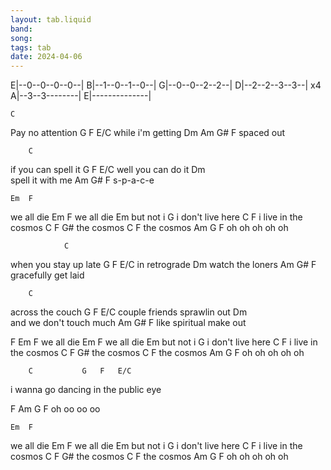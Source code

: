 ```yaml
---
layout: tab.liquid
band:
song:
tags: tab
date: 2024-04-06
---
```

E|--0--0--0--0--|
B|--1--0--1--0--|
G|--0--0--2--2--|
D|--2--2--3--3--| x4
A|--3--3--------|
E|--------------|  


  	C
Pay no attention
   G   	F   E/C
while i'm getting
   	Dm	Am G#  F
spaced out

       	C
if you can spell it
 	G  	F 	E/C
well you can do it
     	Dm	 
spell it with me
Am   G#  F
s-p-a-c-e

  	Em 	F
we all die
   	Em 	F
we all die
    	Em
but not i
G
i don't live here
          	C 	F
i live in the cosmos
	C 	F   G#
the cosmos
	C 	F
the cosmos
  	Am  G  F
oh oh oh oh oh

             	C
when you stay up late
 	G  F   E/C
in retrograde
      	Dm
watch the loners
Am	G#      	F
gracefully get laid

       	C
across the couch
     	G       	F   E/C
couple friends sprawlin out
        	Dm   
and we don't touch much
 	Am	G#     	F
like spiritual make out


F  	Em 	F
we all die
   	Em 	F
we all die
    	Em
but not i
G
i don't live here
          	C 	F
i live in the cosmos
	C 	F 	G#
the cosmos
	C 	F
the cosmos
  	Am  G  F
oh oh oh oh oh


       	C          	G  	F   E/C
i wanna go dancing in the public eye

F  Am G F
oh oo oo oo


   	Em 	F
we all die
   	Em 	F
we all die
    	Em
but not i
G
i don't live here
          	C 	F
i live in the cosmos
	C 	F	G#
the cosmos
	C 	F
the cosmos
  	Am  G  F
oh oh oh oh oh
